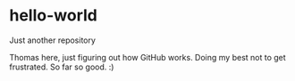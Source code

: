 # hello-world
Just another repository

Thomas here, just figuring out how GitHub works. Doing my best not to get frustrated. So far so good. :)
